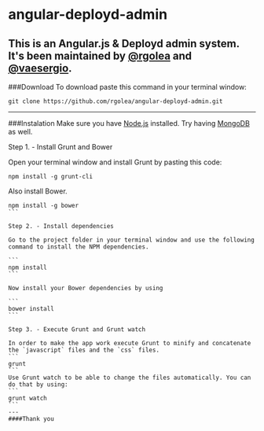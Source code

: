 # angular-deployd-admin

This is an Angular.js & Deployd admin system. It's been maintained by [@rgolea](https://github.com/rgolea) and [@vaesergio](https://github.com/vaesergio).
---
###Download
To download paste this command in your terminal window:

```
git clone https://github.com/rgolea/angular-deployd-admin.git
```
---

###Instalation
Make sure you have [Node.js](https://nodejs.org/) installed. Try having [MongoDB](http://www.mongodb.org/) as well.

Step 1. - Install Grunt and Bower

Open your terminal window and install Grunt by pasting this code:
```
npm install -g grunt-cli
```
Also install Bower.
````
npm install -g bower
```

Step 2. - Install dependencies

Go to the project folder in your terminal window and use the following command to install the NPM dependencies. 

```
npm install
```

Now install your Bower dependencies by using

```
bower install
```

Step 3. - Execute Grunt and Grunt watch

In order to make the app work execute Grunt to minify and concatenate the `javascript` files and the `css` files.
```
grunt
```
Use Grunt watch to be able to change the files automatically. You can do that by using:
```
grunt watch
```
---
####Thank you
